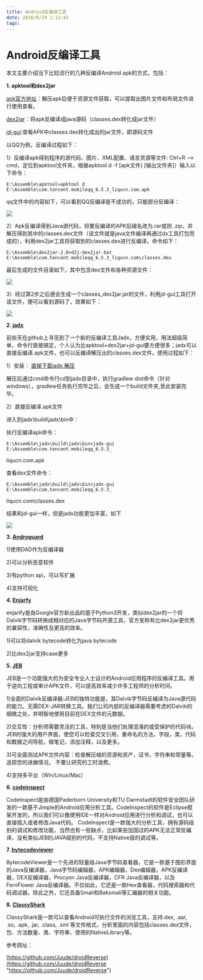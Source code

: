 ```yaml
---
title: Android反编译工具
date: 2016/8/29 1:12:42 
tags:
---
```

# **Android反编译工具** #

本文主要介绍当下比较流行的几种反编译Android apk的方式，包括：

**1. apktool和dex2jar**
 
[apk官方地址](https://ibotpeaches.github.io/Apktool/)：解压apk后便于资源文件获取，可以提取出图片文件和布局文件进行使用查看。

[dex2jar](https://storage.googleapis.com/google-code-archive-downloads/v2/code.google.com/innlab/dex2jar-0.0.7.11-SNAPSHOT.zip)：将apk反编译成java源码（classes.dex转化成jar文件）

[jd-gui](https://storage.googleapis.com/google-code-archive-downloads/v2/code.google.com/innlab/jd-gui-0.3.3.windows.zip):查看APK中classes.dex转化成出的jar文件，即源码文件

以QQ为例，反编译过程如下：

1）反编译apk得到程序的源代码、图片、XML配置、语言资源等文件:
Ctrl+R ——> cmd，定位到apktool文件夹，根据apktool d -f [apk文件] [输出文件夹]）输入以下命令：

    E:\Assemble\apktool>apktool d E:\Assemble\com.tencent.mobileqq_6.5.3_liqucn.com.apk 
qq文件中的内容如下，可以看到QQ反编译是不成功的，只能部分反编译：

![](http://ococzubug.bkt.clouddn.com/1.png?attname=&e=1472484427&token=Eyl9DyX0WeWOeyWwoCcYlqx5dmMI4_EgUq5C2s8G:51w5dCIYuFpKG_2foGGFegwIBN0)

2）Apk反编译得到Java源代码，将要反编译的APK后缀名改为.rar或则 .zip，并解压得到其中的classes.dex文件（该文件就是java文件编译再通过dx工具打包而成的），利用dex2jar工具将获取到的classes.dex进行反编译，命令如下：

    E:\Assemble\dex2jar-2.0>d2j-dex2jar.bat E:\Assemble\com.tencent.mobileqq_6.5.3_liqucn.com\classes.dex
最后生成的文件目录如下，其中包含dex文件和各种资源文件：

![](http://ococzubug.bkt.clouddn.com/2.png?attname=&e=1472484427&token=Eyl9DyX0WeWOeyWwoCcYlqx5dmMI4_EgUq5C2s8G:vMCH4aRj2SGTz_Eg0pg27O0d9cc)

3）经过第2步之后便会生成一个classes_dex2jar.jar的文件，利用jd-gui工具打开该文件，便可以看到源码了，效果如下：

![](http://ococzubug.bkt.clouddn.com/3.png?attname=&e=1472484427&token=Eyl9DyX0WeWOeyWwoCcYlqx5dmMI4_EgUq5C2s8G:iiBXZkkbfFhK86jINALbS1QJSe0)

**2. [jadx](https://github.com/skylot/jadx)**

前些天在github上寻觅到了一个新的反编译工具Jadx，方便实用，用法超级简单，命令行直接搞定，个人认为比apktool+dex2jar+jd-gui要方便很多；jadx可以直接反编译.apk文件，也可以反编译解压出的classes.dex文件。使用过程如下：

1）安装：
[直接下载jadx,解压](https://github.com/skylot/jadx/archive/master.zip)

解压后通过cmd命令行cd到jadx目录中，执行gradlew dist命令（针对windows），gradlew任务执行完毕之后，会生成一个build文件夹,至此安装完毕。

2）直接反编译.apk文件

进入到jadx\build\jadx\bin中：

执行反编译apk命令：

    E:\Assemble\jadx\build\jadx\bin>jadx-gui E:\Assemble\com.tencent.mobileqq_6.5.3_
liqucn.com.apk

查看dex文件命令：

    E:\Assemble\jadx\build\jadx\bin>jadx-gui E:\Assemble\com.tencent.mobileqq_6.5.3_
liqucn.com\classes.dex

结果和jd-gui一样，但是jadx功能更加丰富，如下

![](http://ococzubug.bkt.clouddn.com/4.png?attname=&e=1472484427&token=Eyl9DyX0WeWOeyWwoCcYlqx5dmMI4_EgUq5C2s8G:5ePdkks2E_5EFQXClek0dqtzsdQ)

**3. [Androguard](https://code.google.com/archive/p/androguard/)**

1)使用DAD作为反编译器

2)可以分析恶意软件

3)有python api，可以写扩展

4)支持可视化 

**4. [Enjarfy](https://github.com/google/enjarify)**

enjarify是由Google官方新出品的基于Python3开发，类似dex2jar的一个将Dalvik字节码转换成相对应的Java字节码开源工具，官方宣称有比dex2jar更优秀的兼容性，准确性及更高的效率。

1)可以将dalvik bytecode转化为java bytecode

2)比dex2jar支持case更多

**5. [JEB](https://www.pnfsoftware.com/)**

 JEB是一个功能强大的为安全专业人士设计的Android应用程序的反编译工具。用于逆向工程或审计APK文件，可以提高效率减少许多工程师的分析时间。

1)全面的Dalvik反编译器:JEB的独特功能是，其Dalvik字节码反编译为Java源代码的能力。无需DEX-JAR转换工具。我们公司内部的反编译器需要考虑的Dalvik的细微之处，并明智地使用目前在DEX文件的元数据。

2)交互性：分析师需要灵活的工具，特别是当他们处理混淆的或受保护的代码块。JEB的强大的用户界面，使您可以检查交叉引用，重命名的方法，字段，类，代码和数据之间导航，做笔记，添加注释，以及更多。

3)可全面测试APK文件内容：检查解压缩的资源和资产，证书，字符串和常量等。追踪您的进展情况。
不要让研究的工时浪费。

4)支持多平台（Win/Linux/Mac）

**6. [codeinspect](https://codeinspect.sit.fraunhofer.de/)**

CodeInspect是由德国Paderborn University和TU Darmstadt的软件安全团队研发的一款基于Jimple的Android应用分析工具。CodeInspect的软件是Eclipse框架开发的，所以我们可以像使用IDE一样对Android应用进行分析和调试，也可以直接插入或者修改Java代码。
CodeInspect是一款强大的分析工具，拥有源码级别的调试和修改功能，当然也有一些缺点，比如某些加固过的APK无法正常反编译，没有类似JEB的JAVA级别的代码，不支持Native层的调试等。

**7. [bytecodeviewer](https://github.com/konloch/bytecode-viewer/releases)**

BytecodeViewer是一个先进的轻量级Java字节码查看器，它是一款基于图形界面的Java反编译器，Java字节码编辑器，APK编辑器，Dex编辑器，APK反编译器，DEX反编译器，Procyon Java反编译器，CFR Java反编译器，以及FernFlower Java反编译器。不仅如此，它还是一款Hex查看器，代码搜索器和代码调试器。除此之外，它还具备Smali和Baksmali等汇编器的相关功能。

**8. [ClassyShark](https://github.com/google/android-classyshark)**

ClassyShark是一款可以查看Android可执行文件的浏览工具，支持.dex, .aar, .so, .apk, .jar, .class, .xml 等文件格式，分析里面的内容包括classes.dex文件，包、方法数量、类、字符串、使用的NativeLibrary等。

参考网址：

[https://github.com/Juude/droidReverse](https://github.com/Juude/droidReverse "https://github.com/Juude/droidReverse")

